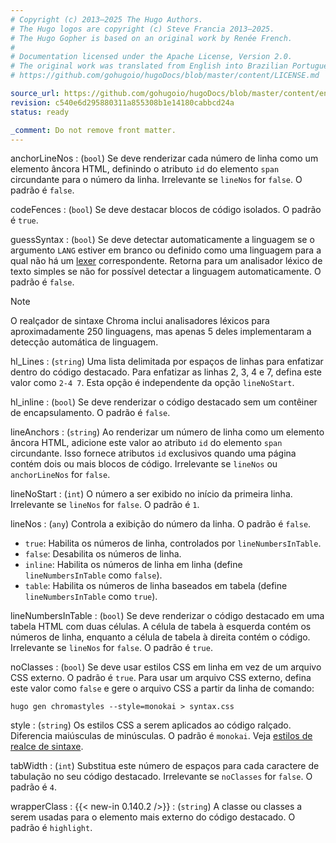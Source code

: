 ```yaml
---
# Copyright (c) 2013–2025 The Hugo Authors.
# The Hugo logos are copyright (c) Steve Francia 2013–2025.
# The Hugo Gopher is based on an original work by Renée French.
#
# Documentation licensed under the Apache License, Version 2.0.
# The original work was translated from English into Brazilian Portuguese.
# https://github.com/gohugoio/hugoDocs/blob/master/content/LICENSE.md

source_url: https://github.com/gohugoio/hugoDocs/blob/master/content/en/_common/syntax-highlighting-options.md
revision: c540e6d295880311a855308b1e14180cabbcd24a
status: ready

_comment: Do not remove front matter.
---
```


anchorLineNos
: (`bool`) Se deve renderizar cada número de linha como um elemento âncora HTML,
definindo o atributo `id` do elemento `span` circundante para o número da linha.
Irrelevante se `lineNos` for `false`.
O padrão é `false`.

codeFences
: (`bool`) Se deve destacar blocos de código isolados.
O padrão é `true`.

guessSyntax
: (`bool`) Se deve detectar automaticamente a linguagem se o argumento `LANG`
estiver em branco ou definido como uma linguagem para a qual não há um
[lexer](g) correspondente.
Retorna para um analisador léxico de texto simples se não for possível detectar
a linguagem automaticamente.
O padrão é `false`.

  > [!note]
  > O realçador de sintaxe Chroma inclui analisadores léxicos para
  > aproximadamente 250 linguagens, mas apenas 5 deles implementaram a detecção
  > automática de linguagem.

hl_Lines
: (`string`) Uma lista delimitada por espaços de linhas para enfatizar dentro do
código destacado.
Para enfatizar as linhas 2, 3, 4 e 7, defina este valor como `2-4 7`.
Esta opção é independente da opção `lineNoStart`.

hl_inline
: (`bool`) Se deve renderizar o código destacado sem um contêiner de
encapsulamento.
O padrão é `false`.

lineAnchors
: (`string`) Ao renderizar um número de linha como um elemento âncora HTML,
adicione este valor ao atributo `id` do elemento `span` circundante.
Isso fornece atributos `id` exclusivos quando uma página contém dois ou mais
blocos de código.
Irrelevante se `lineNos` ou `anchorLineNos` for `false`.

lineNoStart
: (`int`) O número a ser exibido no início da primeira linha.
Irrelevante se `lineNos` for `false`.
O padrão é `1`.

lineNos
: (`any`) Controla a exibição do número da linha.
O padrão é `false`.
  - `true`: Habilita os números de linha, controlados por `lineNumbersInTable`.
  - `false`: Desabilita os números de linha.
  - `inline`: Habilita os números de linha em linha (define `lineNumbersInTable`
    como `false`).
  - `table`: Habilita os números de linha baseados em tabela (define
    `lineNumbersInTable` como `true`).

lineNumbersInTable
: (`bool`) Se deve renderizar o código destacado em uma tabela HTML com duas
células.
A célula de tabela à esquerda contém os números de linha, enquanto a célula de
tabela à direita contém o código.
Irrelevante se `lineNos` for `false`.
O padrão é `true`.

noClasses
: (`bool`) Se deve usar estilos CSS em linha em vez de um arquivo CSS externo.
O padrão é `true`.
Para usar um arquivo CSS externo, defina este valor como `false` e gere o
arquivo CSS a partir da linha de comando:

  ```text
  hugo gen chromastyles --style=monokai > syntax.css
  ```

style
: (`string`) Os estilos CSS a serem aplicados ao código ralçado.
Diferencia maiúsculas de minúsculas.
O padrão é `monokai`.
Veja [estilos de realce de sintaxe].

tabWidth
: (`int`) Substitua este número de espaços para cada caractere de tabulação no
seu código destacado.
Irrelevante se `noClasses` for `false`.
O padrão é `4`.

wrapperClass
: {{< new-in 0.140.2 />}}
: (`string`) A classe ou classes a serem usadas para o elemento mais externo do
código destacado.
O padrão é `highlight`.

[estilos de realce de sintaxe]: /quick-reference/syntax-highlighting-styles/
